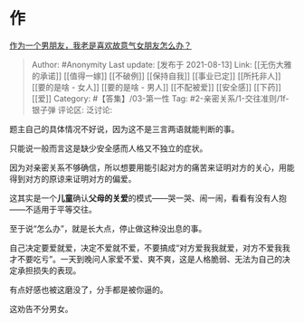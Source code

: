 # 作
[作为一个男朋友，我老是喜欢故意气女朋友怎么办？](https://www.zhihu.com/question/277982259/answer/2058482390)

> Author: #Anonymity
> Last update: [发布于 2021-08-13]
> Link: [[无伤大雅的承诺]] [[值得一嫁]] [[不破例]] [[保持自我]] [[事业已定]] [[所托非人]] [[要的是啥 - 女人]] [[要的是啥 - 男人]] [[不配被爱]] [[安全感]] [[下药]] [[爱]]
> Category: #【答集】/03-第一性
> Tag: #2-亲密关系/1-交往准则/1f-银子弹
> 评论区:
> 泛讨论:

题主自己的具体情况不好说，因为这不是三言两语就能判断的事。

只能说一般而言这是缺少安全感而人格又不独立的症状。

因为对亲密关系不够确信，所以想要用能引起对方的痛苦来证明对方的关心，用能得到对方的原谅来证明对方的偏爱。

这其实是一个**儿童**确认**父母的关爱**的模式——哭一哭、闹一闹，看看有没有人抱——不适用于平等交往。

至于说“怎么办”，就是长大点，停止做这种没出息的事。

自己决定要爱就爱，决定不爱就不爱，不要搞成“对方爱我我就爱，对方不爱我我才不要吃亏”。一天到晚问人家爱不爱、爽不爽，这是人格脆弱、无法为自己的决定承担损失的表现。

有点好感也被这磨没了，分手都是被你逼的。

这劝告不分男女。
